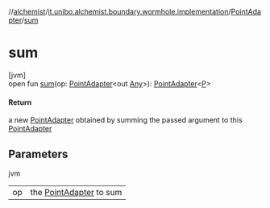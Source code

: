 //[alchemist](../../../index.md)/[it.unibo.alchemist.boundary.wormhole.implementation](../index.md)/[PointAdapter](index.md)/[sum](sum.md)

# sum

[jvm]\
open fun [sum](sum.md)(op: [PointAdapter](index.md)<out [Any](https://kotlinlang.org/api/latest/jvm/stdlib/kotlin/-any/index.html)>): [PointAdapter](index.md)<[P](index.md)>

#### Return

a new [PointAdapter](index.md) obtained by summing the passed argument to this [PointAdapter](index.md)

## Parameters

jvm

| | |
|---|---|
| op | the [PointAdapter](index.md) to sum |
